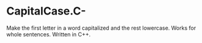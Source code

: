 # CapitalCase.C-
Make the first letter in a word capitalized and the rest lowercase. Works for whole sentences.  Written in C++.
